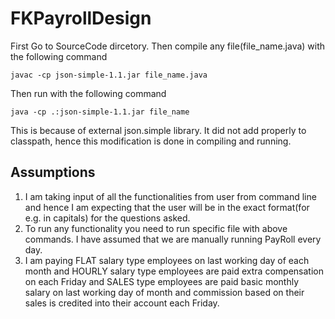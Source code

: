 # FKPayrollDesign

First Go to SourceCode dircetory.
Then compile any file(file_name.java) with the following command

```
javac -cp json-simple-1.1.jar file_name.java
```
Then run with the following command

```
java -cp .:json-simple-1.1.jar file_name
```

This is because of external json.simple library. It did not add properly to classpath, hence this modification is done in compiling and running.

## Assumptions

1. I am taking input of all the functionalities from user from command line and hence I am expecting that the user will be in the exact format(for e.g. in capitals) for the questions asked.
2. To run any functionality you need to run specific file with above commands. I have assumed that we are manually running PayRoll every day.
3. I am paying FLAT salary type employees on last working day of each month and HOURLY salary type employees are paid extra compensation on each Friday and SALES type employees are paid basic monthly salary on last working day of month and commission based on their sales is credited into their account each Friday.
